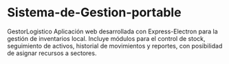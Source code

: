 # Sistema-de-Gestion-portable
GestorLogistico Aplicación web desarrollada con Express-Electron para la gestión de inventarios local. Incluye módulos para el control de stock, seguimiento de activos, historial de movimientos y reportes, con posibilidad de asignar recursos a sectores.
